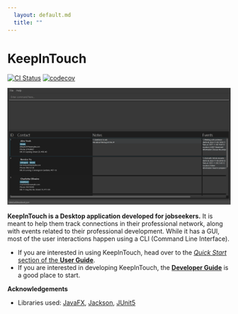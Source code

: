 ```yaml
---
  layout: default.md
  title: ""
---
```


# KeepInTouch

[![CI Status](https://github.com/AY2324S1-CS2103T-W16-1/tp/actions/workflows/gradle.yml/badge.svg)](https://github.com/AY2324S1-CS2103T-W16-1/tp/actions)
[![codecov](https://codecov.io/gh/AY2324S1-CS2103T-W16-1/tp/branch/master/graph/badge.svg?token=KEJTLP53IM)](https://codecov.io/gh/AY2324S1-CS2103T-W16-1/tp)

![Ui](images/Ui.png)

**KeepInTouch is a Desktop application developed for jobseekers.** It is meant to help them track connections in their professional network, along with events related to their professional development. While it has a GUI, most of the user interactions happen using a CLI (Command Line Interface).

* If you are interested in using KeepInTouch, head over to the [_Quick Start_ section of the **User Guide**](UserGuide.html#quick-start).
* If you are interested in developing KeepInTouch, the [**Developer Guide**](DeveloperGuide.html) is a good place to start.


**Acknowledgements**

* Libraries used: [JavaFX](https://openjfx.io/), [Jackson](https://github.com/FasterXML/jackson), [JUnit5](https://github.com/junit-team/junit5)

